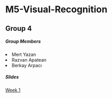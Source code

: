 # M5-Visual-Recognition

<h2> Group 4 </h2>

<h5> Group Members </h5>
  <li> Mert Yazan
  <li> Razvan Apatean
  <li> Berkay Arpacı

<h5> Slides </h5>
  
<a href="https://docs.google.com/presentation/d/1iAEn_3kK9R6oGC0gqtUuI493gVwk-IUJW94MPuVSM1I/edit?usp=sharing"> Week 1</a>
